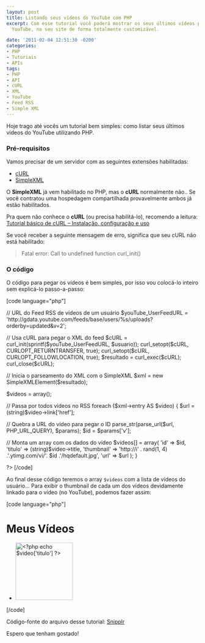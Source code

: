 ```yaml
---
layout: post
title: Listando seus vídeos do YouTube com PHP
excerpt: Com esse tutorial você poderá mostrar os seus últimos vídeos publicados no
  YouTube, no seu site de forma totalmente customizável.

date: '2011-02-04 12:51:30 -0200'
categories:
- PHP
- Tutoriais
- APIs
tags:
- PHP
- API
- cURL
- XML
- YouTube
- Feed RSS
- Simple XML
---
```

<p>Hoje trago até vocês um tutorial bem simples: como listar seus últimos vídeos do YouTube utilizando PHP.</p>
<h3>Pré-requisitos</h3>
<p>Vamos precisar de um servidor com as seguintes extensões habilitadas:</p>
<ul>
<li><a href="http://php.net/manual/book.curl.php">cURL</a></li>
<li><a href="http://php.net/manual/book.simplexml.php">SimpleXML</a></li>
</ul>
<p>O <strong>SimpleXML</strong> já vem habilitado no PHP, mas o <strong>cURL</strong> normalmente não.. Se você contratou uma hospedagem compartilhada provavelmente ambos já estão habilitados.</p>
<p>Pra quem não conhece o <strong>cURL</strong> (ou precisa habilitá-lo), recomendo a leitura: <a href="/tutorial-basico-de-curl-instalacao-configuracao-e-uso">Tutorial básico de cURL – Instalação, configuração e uso</a></p>
<p>Se você receber a seguinte mensagem de erro, significa que seu cURL não está habilitado:</p>
<blockquote><p>Fatal error: Call to undefined function curl_init()</p></blockquote>
<h3>O código</h3>
<p>O código para pegar os vídeos é bem simples, por isso vou colocá-lo inteiro sem explicá-lo passo-a-passo:</p>
<p>[code language="php"]
<?php
// Seu usuário do YouTube
$usuario = 'videosimprovaveis';</p>
<p>// URL do Feed RSS de vídeos de um usuário
$youTube_UserFeedURL = 'http://gdata.youtube.com/feeds/base/users/%s/uploads?orderby=updated&v=2';</p>
<p>// Usa cURL para pegar o XML do feed
$cURL = curl_init(sprintf($youTube_UserFeedURL, $usuario));
curl_setopt($cURL, CURLOPT_RETURNTRANSFER, true);
curl_setopt($cURL, CURLOPT_FOLLOWLOCATION, true);
$resultado = curl_exec($cURL);
curl_close($cURL);</p>
<p>// Inicia o parseamento do XML com o SimpleXML
$xml = new SimpleXMLElement($resultado);</p>
<p>$videos = array();</p>
<p>// Passa por todos vídeos no RSS
foreach ($xml->entry AS $video) {
	$url = (string)$video->link['href'];</p>
<p>	// Quebra a URL do vídeo para pegar o ID
	parse_str(parse_url($url, PHP_URL_QUERY), $params);
	$id = $params['v'];</p>
<p>	// Monta um array com os dados do vídeo
	$videos[] = array(
		'id' => $id,
		'titulo' => (string)$video->title,
		'thumbnail' => 'http://i' . rand(1, 4) .'.ytimg.com/vi/'. $id .'/hqdefault.jpg',
		'url' => $url
	);
}</p>
<p>?>
[/code]</p>
<p>Ao final desse código teremos o array <code>$videos</code> com a lista de vídeos do usuário... Para exibir o thumbnail de cada um dos vídeos devidamente linkado para o vídeo (no YouTube), podemos fazer assim:</p>
<p>[code language="php"]
<h1>Meus Vídeos</h1></p>
<p><ul>
	<?php foreach ($videos AS $video) { ?>
	<li>
		<a href="<?php echo $video['url'] ?>" title="<?php echo $video['titulo'] ?>"><img src="<?php echo $video['thumbnail'] ?>" alt="<?php echo $video['titulo'] ?>" width="150" /></a>
	</li>
	<?php } ?>
</ul>
[/code]</p>
<p>Código-fonte do arquivo desse tutorial: <a href="http://snipplr.com/view/48433/listando-seus-vdeos-do-youtube-com-php/">Snipplr</a></p>
<p>Espero que tenham gostado!</p>
